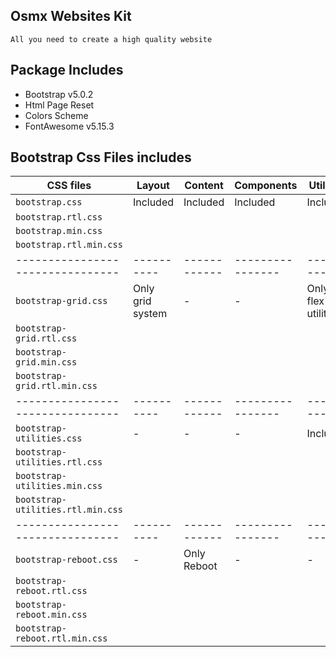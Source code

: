 ## Osmx Websites Kit
`All you need to create a high quality website`


## Package Includes 
 - Bootstrap v5.0.2
 - Html Page Reset
 - Colors Scheme
 - FontAwesome v5.15.3


## Bootstrap Css Files includes
|CSS files                      |Layout   |Content  |Components|Utilities |
| -------------------------------- | ---------- | ------------ | ---------------- | ----------- |
|`bootstrap.css`            |Included| Included| Included     |Included|
|`bootstrap.rtl.css`       |   |   | | |
|`bootstrap.min.css`     |   |   | | |
|`bootstrap.rtl.min.css`|   |   | | |
| -------------------------------- | ---------- | ------------ | ---------------- | ----------- |
|`bootstrap-grid.css`|Only grid system|-|-|Only flex utilities|
|`bootstrap-grid.rtl.css`| | | | |
|`bootstrap-grid.min.css`| | | | |
|`bootstrap-grid.rtl.min.css`| | | | |
| -------------------------------- | ---------- | ------------ | ---------------- | ----------- |
|`bootstrap-utilities.css`|-|-|-|Included|
|`bootstrap-utilities.rtl.css`| | | | |
|`bootstrap-utilities.min.css`| | | | |
|`bootstrap-utilities.rtl.min.css`| | | | |
| -------------------------------- | ---------- | ------------ | ---------------- | ----------- |
|`bootstrap-reboot.css`|-|Only Reboot|-|-|
|`bootstrap-reboot.rtl.css`| | | | |
|`bootstrap-reboot.min.css`| | | | |
|`bootstrap-reboot.rtl.min.css`| | | | |
